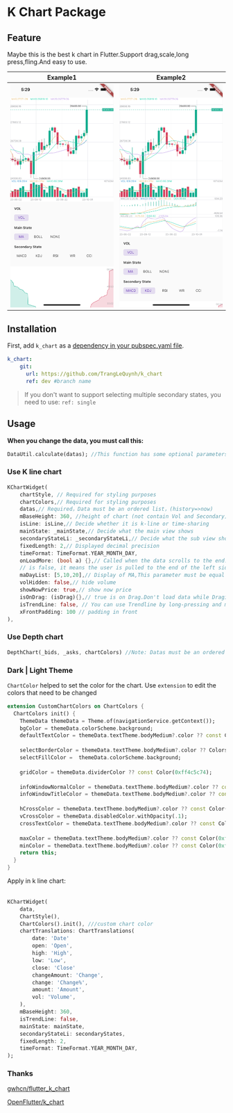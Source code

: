 # K Chart Package

## Feature

Maybe this is the best k chart in Flutter.Support drag,scale,long press,fling.And easy to use.

|Example1|Example2|
|:-------------------------:|:-------------------------:|
|![](assets/example_1.png)  |  ![](assets/example_2.png)|

## Installation

First, add `k_chart` as a [dependency in your pubspec.yaml file](https://flutter.dev/using-packages/).

```yaml
k_chart:
    git:
      url: https://github.com/TrangLeQuynh/k_chart
      ref: dev #branch name
```

> If you don't want to support selecting multiple secondary states, you need to use: ```ref: single```



## Usage

**When you change the data, you must call this:**
```dart
DataUtil.calculate(datas); //This function has some optional parameters: n is BOLL N-day closing price. k is BOLL param.
```

### Use K line chart

```dart
KChartWidget(
    chartStyle, // Required for styling purposes
    chartColors,// Required for styling purposes
    datas,// Required，Data must be an ordered list，(history=>now)
    mBaseHeight: 360, //height of chart (not contain Vol and Secondary) 
    isLine: isLine,// Decide whether it is k-line or time-sharing
    mainState: _mainState,// Decide what the main view shows
    secondaryStateLi: _secondaryStateLi,// Decide what the sub view shows
    fixedLength: 2,// Displayed decimal precision
    timeFormat: TimeFormat.YEAR_MONTH_DAY,
    onLoadMore: (bool a) {},// Called when the data scrolls to the end. When a is true, it means the user is pulled to the end of the right side of the data. When a
    // is false, it means the user is pulled to the end of the left side of the data.
    maDayList: [5,10,20],// Display of MA,This parameter must be equal to DataUtil.calculate‘s maDayList
    volHidden: false,// hide volume
    showNowPrice: true,// show now price
    isOnDrag: (isDrag){},// true is on Drag.Don't load data while Draging.
    isTrendLine: false, // You can use Trendline by long-pressing and moving your finger after setting true to isTrendLine property. 
    xFrontPadding: 100 // padding in front
),
```
### Use Depth chart

```dart
DepthChart(_bids, _asks, chartColors) //Note: Datas must be an ordered list，
```

### Dark | Light Theme

`ChartColor` helped to set the color for the chart. Use `extension` to edit the colors that need to be changed

```dart
extension CustomChartColors on ChartColors {
  ChartColors init() {
    ThemeData themeData = Theme.of(navigationService.getContext());
    bgColor = themeData.colorScheme.background;
    defaultTextColor = themeData.textTheme.bodyMedium?.color ?? const Color(0xff60738E);

    selectBorderColor = themeData.textTheme.bodyMedium?.color ?? Colors.black54;
    selectFillColor =  themeData.colorScheme.background;

    gridColor = themeData.dividerColor ?? const Color(0xff4c5c74);

    infoWindowNormalColor = themeData.textTheme.bodyMedium?.color ?? const Color(0xffffffff);
    infoWindowTitleColor = themeData.textTheme.bodyMedium?.color ?? const Color(0xffffffff);

    hCrossColor = themeData.textTheme.bodyMedium?.color ?? const Color(0xffffffff);
    vCrossColor = themeData.disabledColor.withOpacity(.1);
    crossTextColor = themeData.textTheme.bodyMedium?.color ?? const Color(0xffffffff);

    maxColor = themeData.textTheme.bodyMedium?.color ?? const Color(0xffffffff);
    minColor = themeData.textTheme.bodyMedium?.color ?? const Color(0xffffffff);
    return this;
  }
}
```


Apply in k line chart:

```dart

KChartWidget(
    data,
    ChartStyle(),
    ChartColors().init(), ///custom chart color
    chartTranslations: ChartTranslations(
        date: 'Date'
        open: 'Open',
        high: 'High',
        low: 'Low',
        close: 'Close'
        changeAmount: 'Change',
        change: 'Change%',
        amount: 'Amount',
        vol: 'Volume',
    ),
    mBaseHeight: 360,
    isTrendLine: false,
    mainState: mainState,
    secondaryStateLi: secondaryStates,
    fixedLength: 2,
    timeFormat: TimeFormat.YEAR_MONTH_DAY,
);
```

### Thanks

[gwhcn/flutter_k_chart](https://github.com/gwhcn/flutter_k_chart)

[OpenFlutter/k_chart](https://github.com/OpenFlutter/k_chart)
